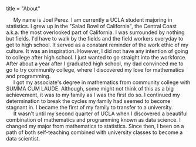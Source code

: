
title = "About"


  
    
 &nbsp;&nbsp;&nbsp;&nbsp; My name is Joel Perez. I am currently a UCLA student majoring in statistics. I grew up in the "Salad Bowl of California", the Central Coast a.k.a. the most overlooked part of California. I was surrounded by nothing but fields. I'd have to walk by the fields and the field workers everyday to get to high school. It served as a constant reminder of the work ethic of my culture. It was an inspiration. However, I did not have any intention of going to college after high school. I just wanted to go straight into the workforce. After about a year after I graduated high school, my dad convinced me to go to try community college, where I discovered my love for mathematics and programming.  
 &nbsp;&nbsp;&nbsp;&nbsp; I got my associate's degree in mathematics from community college with SUMMA CUM LAUDE. Although, some might not think of this as a big achievement, it was to my family as I was the first do so. I continued my determination to break the cycles my family had seemed to become stagnant in. I became the first of my family to transfer to a university.  
 &nbsp;&nbsp;&nbsp;&nbsp; It wasn't until my second quarter of UCLA when I discovered a beautiful combination of mathematics and programming known as data science. I changed my major from mathematics to statistics. Since then, I been on a path of both self-teaching combined with university classes to become a data scientist.
